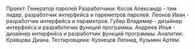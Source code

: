 Проект: Генератор паролей 
Разработчики:
Косов Александр - тим лидер, разработчик интерфейса и пареметров паролей.
Леонов Иван - разработчик интерфейса и параметров.
Губер Владимир - дизайнер интерфейса и разработкчик функций программы.
Андреев Илья - дизайнер интерфейса и разработчик функций программы.
Аналитик: Кравцова Диана.
Тестировщики: Кузнецов Леонид, Кузьмин Артём.
